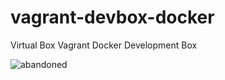 # vagrant-devbox-docker

Virtual Box Vagrant Docker Development Box

![abandoned](https://img.shields.io/badge/project-abandoned-red)
